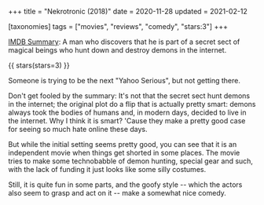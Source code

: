 +++
title = "Nekrotronic (2018)"
date = 2020-11-28
updated = 2021-02-12

[taxonomies]
tags = ["movies", "reviews", "comedy", "stars:3"]
+++

[IMDB Summary](https://www.imdb.com/title/tt7453418/):
A man who discovers that he is part of a secret sect of magical beings who hunt
down and destroy demons in the internet.

<!-- more -->

{{ stars(stars=3) }}

Someone is trying to be the next "Yahoo Serious", but not getting there.

Don't get fooled by the summary: It's not that the secret sect hunt demons in
the internet; the original plot do a flip that is actually pretty smart: demons
always took the bodies of humans and, in modern days, decided to live in the
internet. Why I think it is smart? 'Cause they make a pretty good case for
seeing so much hate online these days.

But while the initial setting seems pretty good, you can see that it is an
independent movie when things get shorted in some places. The movie tries to
make some technobabble of demon hunting, special gear and such, with the lack
of funding it just looks like some silly costumes.

Still, it is quite fun in some parts, and the goofy style -- which the actors
also seem to grasp and act on it -- make a somewhat nice comedy.
